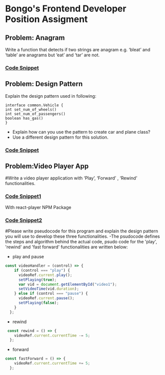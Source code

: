 # Bongo's Frontend Developer Position Assigment 
## Problem: Anagram
Write a function that detects if two strings are anagram e.g. ‘bleat’ and ‘table’ are
anagrams but ‘eat’ and ‘tar’ are not.
### [Code Snippet](https://github.com/depjoti/BongoBD_Recruitment_Assignments/tree/main/Anagram)


## Problem: Design Pattern
Explain the design pattern used in following:
~~~
interface common.Vehicle {
int set_num_of_wheels()
int set_num_of_passengers()
boolean has_gas()
}
~~~
- Explain how can you use the pattern to create car and plane class?
- Use a different design pattern for this solution.
### [Code Snippet](https://github.com/depjoti/BongoBD_Recruitment_Assignments/tree/main/Design_Pattern)

## Problem:Video Player App
#Write a video player application with ‘Play’, ‘Forward’ , ‘Rewind’ functionalities. 
### [Code Snippet1](https://github.com/depjoti/BongoBD_Recruitment_Assignments/tree/main/video_player)
With react-player NPM Package
### [Code Snippet2](https://github.com/depjoti/BongoBD_Recruitment_Assignments/tree/main/videoplayer)


#Please write pseudocode for this program and explain the design pattern you will use to develop
these three functionalities.
-The psudocode defines the steps and algorithm behind the actual code, psudo code for the 'play', 'rewind' and 'fast forward' functionalities are written below:

- play and pause
~~~javascript
const videoHandler = (control) => {
    if (control === "play") {
      videoRef.current.play();
      setPlaying(true);
      var vid = document.getElementById("video1");
      setVideoTime(vid.duration);
    } else if (control === "pause") {
      videoRef.current.pause();
      setPlaying(false);
    }
  };
~~~
- rewind
~~~javascript
 const rewind = () => {
    videoRef.current.currentTime -= 5;
  };
~~~
- forward
~~~javascript
const fastForward = () => {
    videoRef.current.currentTime += 5;
  };
~~~
